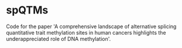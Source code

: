 # spQTMs
Code for the paper 'A comprehensive landscape of alternative splicing quantitative trait methylation sites in human cancers highlights the underappreciated role of DNA methylation'.
